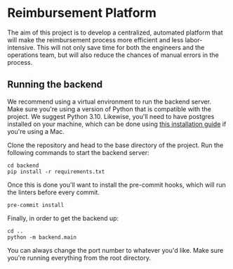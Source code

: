 # Reimbursement Platform

The aim of this project is to develop a centralized, automated platform that will make the reimbursement process more efficient and less labor-intensive. This will not only save time for both the engineers and the operations team, but will also reduce the chances of manual errors in the process.

## Running the backend

We recommend using a virtual environment to run the backend server. Make sure you're using a version of Python that is compatible with the project. We suggest Python 3.10. Likewise, you'll need to have postgres installed on your machine, which can be done using [this installation guide](https://wiki.postgresql.org/wiki/Homebrew) if you're using a Mac.

Clone the repository and head to the base directory of the project. Run the following commands to start the backend server:

    cd backend
    pip install -r requirements.txt

Once this is done you'll want to install the pre-commit hooks, which will run the linters before every commit.

    pre-commit install

Finally, in order to get the backend up:

    cd ..
    python -m backend.main

You can always change the port number to whatever you'd like. Make sure you're running everything from the root directory.
